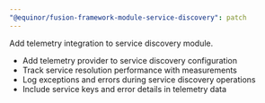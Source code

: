 ```yaml
---
"@equinor/fusion-framework-module-service-discovery": patch
---
```


Add telemetry integration to service discovery module.

- Add telemetry provider to service discovery configuration
- Track service resolution performance with measurements
- Log exceptions and errors during service discovery operations
- Include service keys and error details in telemetry data

